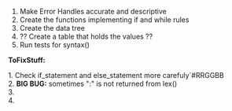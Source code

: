 1. Make Error Handles accurate and descriptive
2. Create the functions implementing if and while rules
3. Create the data tree
4. ?? Create a table that holds the values ??
5. Run tests for syntax()


**ToFixStuff:**
    <p>1. Check if_statement and else_statement more carefuly`#RRGGBB
    <br>2. **BIG BUG:** sometimes ":" is not returned from lex()
    <br>3.
    <br>4.

